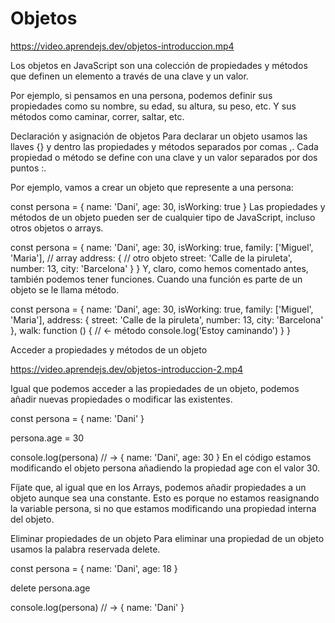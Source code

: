 # Objetos

https://video.aprendejs.dev/objetos-introduccion.mp4

Los objetos en JavaScript son una colección de propiedades y métodos que definen un elemento a través de una clave y un valor.

Por ejemplo, si pensamos en una persona, podemos definir sus propiedades como su nombre, su edad, su altura, su peso, etc. Y sus métodos como caminar, correr, saltar, etc.

Declaración y asignación de objetos
Para declarar un objeto usamos las llaves {} y dentro las propiedades y métodos separados por comas ,. Cada propiedad o método se define con una clave y un valor separados por dos puntos :.

Por ejemplo, vamos a crear un objeto que represente a una persona:

const persona = { 
  name: 'Dani',
  age: 30,
  isWorking: true
}
Las propiedades y métodos de un objeto pueden ser de cualquier tipo de JavaScript, incluso otros objetos o arrays.

const persona = {
  name: 'Dani',
  age: 30,
  isWorking: true,
  family: ['Miguel', 'Maria'], // array
  address: { // otro objeto
    street: 'Calle de la piruleta',
    number: 13,
    city: 'Barcelona'
  }
}
Y, claro, como hemos comentado antes, también podemos tener funciones. Cuando una función es parte de un objeto se le llama método.

const persona = {
  name: 'Dani',
  age: 30,
  isWorking: true,
  family: ['Miguel', 'Maria'],
  address: {
    street: 'Calle de la piruleta',
    number: 13,
    city: 'Barcelona'
  },
  walk: function () { // <- método
    console.log('Estoy caminando')
  }
}

Acceder a propiedades y métodos de un objeto

https://video.aprendejs.dev/objetos-introduccion-2.mp4


Igual que podemos acceder a las propiedades de un objeto, podemos añadir nuevas propiedades o modificar las existentes.

const persona = { name: 'Dani' }

persona.age = 30

console.log(persona) // -> { name: 'Dani', age: 30 }
En el código estamos modificando el objeto persona añadiendo la propiedad age con el valor 30.

Fíjate que, al igual que en los Arrays, podemos añadir propiedades a un objeto aunque sea una constante. Esto es porque no estamos reasignando la variable persona, si no que estamos modificando una propiedad interna del objeto.

Eliminar propiedades de un objeto
Para eliminar una propiedad de un objeto usamos la palabra reservada delete.

const persona = { name: 'Dani', age: 18 }

delete persona.age

console.log(persona) // -> { name: 'Dani' }